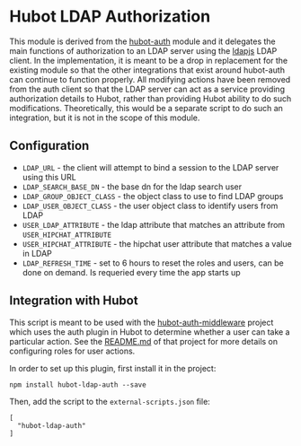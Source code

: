 # Hubot LDAP Authorization

This module is derived from the [hubot-auth](https://github.com/hubot-scripts/hubot-auth) module and it delegates the main functions of authorization to an LDAP server using the [ldapjs](http://ldapjs.org/client.html) LDAP client.  In the implementation, it is meant to be a drop in replacement for the existing module so that the other integrations that exist around hubot-auth can continue to function properly.  All modifying actions have been removed from the auth client so that the LDAP server can act as a service providing authorization details to Hubot, rather than providing Hubot ability to do such modifications.  Theoretically, this would be a separate script to do such an integration, but it is not in the scope of this module.

## Configuration

* `LDAP_URL` - the client will attempt to bind a session to the LDAP server using this URL
* `LDAP_SEARCH_BASE_DN` - the base dn for the ldap search user
* `LDAP_GROUP_OBJECT_CLASS` - the object class to use to find LDAP groups
* `LDAP_USER_OBJECT_CLASS` - the user object class to identify users from LDAP
* `USER_LDAP_ATTRIBUTE` - the ldap attribute that matches an attribute from `USER_HIPCHAT_ATTRIBUTE`
* `USER_HIPCHAT_ATTRIBUTE` - the hipchat user attribute that matches a value in LDAP
* `LDAP_REFRESH_TIME` - set to 6 hours to reset the roles and users, can be done on demand.  Is requeried every time the app starts up

## Integration with Hubot

This script is meant to be used with the [hubot-auth-middleware](https://github.com/HelloFax/hubot-auth-middleware) project which uses the auth plugin in Hubot to determine whether a user can take a particular action.  See the [README.md](https://github.com/HelloFax/hubot-auth-middleware/blob/master/README.md) of that project for more details on configuring roles for user actions.

In order to set up this plugin, first install it in the project:

    npm install hubot-ldap-auth --save

Then, add the script to the `external-scripts.json` file:

    [
      "hubot-ldap-auth"
    ]